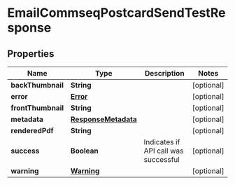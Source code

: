 

# EmailCommseqPostcardSendTestResponse


## Properties

| Name | Type | Description | Notes |
|------------ | ------------- | ------------- | -------------|
|**backThumbnail** | **String** |  |  [optional] |
|**error** | [**Error**](Error.md) |  |  [optional] |
|**frontThumbnail** | **String** |  |  [optional] |
|**metadata** | [**ResponseMetadata**](ResponseMetadata.md) |  |  [optional] |
|**renderedPdf** | **String** |  |  [optional] |
|**success** | **Boolean** | Indicates if API call was successful |  [optional] |
|**warning** | [**Warning**](Warning.md) |  |  [optional] |



